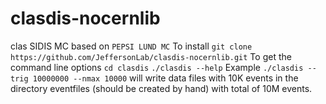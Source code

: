 # clasdis-nocernlib
clas SIDIS MC based on `PEPSI LUND MC`
To install
`git clone https://github.com/JeffersonLab/clasdis-nocernlib.git`
To get the command line options
`cd clasdis` 
`./clasdis --help`
Example
`./clasdis --trig 10000000 --nmax 10000`
will write data files with 10K events in the directory eventfiles (should be created by hand) with total of 10M events.
